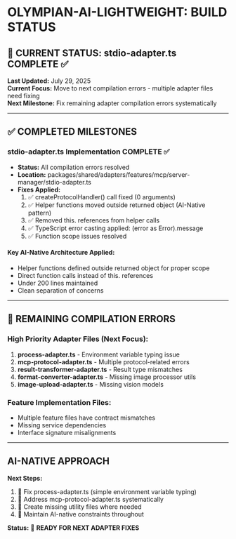 # OLYMPIAN-AI-LIGHTWEIGHT: BUILD STATUS

## 🎯 CURRENT STATUS: stdio-adapter.ts COMPLETE ✅

**Last Updated:** July 29, 2025  
**Current Focus:** Move to next compilation errors - multiple adapter files need fixing  
**Next Milestone:** Fix remaining adapter compilation errors systematically  

---

## ✅ COMPLETED MILESTONES

### stdio-adapter.ts Implementation COMPLETE ✅ 
- **Status:** All compilation errors resolved
- **Location:** packages/shared/adapters/features/mcp/server-manager/stdio-adapter.ts
- **Fixes Applied:**
  1. ✅ createProtocolHandler() call fixed (0 arguments)
  2. ✅ Helper functions moved outside returned object (AI-Native pattern)
  3. ✅ Removed this. references from helper calls
  4. ✅ TypeScript error casting applied: (error as Error).message
  5. ✅ Function scope issues resolved

#### Key AI-Native Architecture Applied:
- Helper functions defined outside returned object for proper scope
- Direct function calls instead of this. references  
- Under 200 lines maintained
- Clean separation of concerns

---

## 🔧 REMAINING COMPILATION ERRORS

### High Priority Adapter Files (Next Focus):
1. **process-adapter.ts** - Environment variable typing issue
2. **mcp-protocol-adapter.ts** - Multiple protocol-related errors  
3. **result-transformer-adapter.ts** - Result type mismatches
4. **format-converter-adapter.ts** - Missing image processor utils
5. **image-upload-adapter.ts** - Missing vision models

### Feature Implementation Files:
- Multiple feature files have contract mismatches
- Missing service dependencies
- Interface signature misalignments

---

## AI-NATIVE APPROACH

**Next Steps:** 
1. 🎯 Fix process-adapter.ts (simple environment variable typing)
2. 🎯 Address mcp-protocol-adapter.ts systematically  
3. 🎯 Create missing utility files where needed
4. 🎯 Maintain AI-native constraints throughout

**Status:** 🎯 **READY FOR NEXT ADAPTER FIXES**
